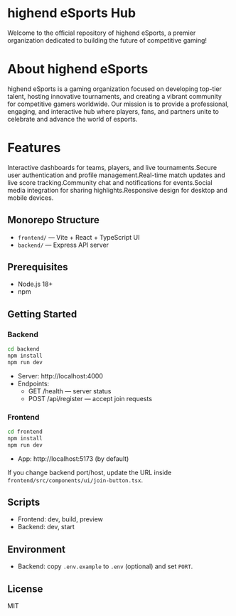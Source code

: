 
# highend eSports Hub

Welcome to the official repository of highend eSports, a premier organization dedicated to building the future of competitive gaming! 

# About highend eSports

highend eSports is a gaming organization focused on developing top-tier talent, hosting innovative tournaments, and creating a vibrant community for competitive gamers worldwide. Our mission is to provide a professional, engaging, and interactive hub where players, fans, and partners unite to celebrate and advance the world of esports.

# Features

Interactive dashboards for teams, players, and live tournaments.Secure user authentication and profile management.Real-time match updates and live score tracking.Community chat and notifications for events.Social media integration for sharing highlights.Responsive design for desktop and mobile devices.



## Monorepo Structure

- `frontend/` — Vite + React + TypeScript UI
- `backend/` — Express API server

## Prerequisites

- Node.js 18+
- npm

## Getting Started

### Backend
```sh
cd backend
npm install
npm run dev
```
- Server: http://localhost:4000
- Endpoints:
  - GET /health — server status
  - POST /api/register — accept join requests

### Frontend
```sh
cd frontend
npm install
npm run dev
```
- App: http://localhost:5173 (by default)

If you change backend port/host, update the URL inside `frontend/src/components/ui/join-button.tsx`.

## Scripts
- Frontend: dev, build, preview
- Backend: dev, start

## Environment
- Backend: copy `.env.example` to `.env` (optional) and set `PORT`.

## License
MIT

